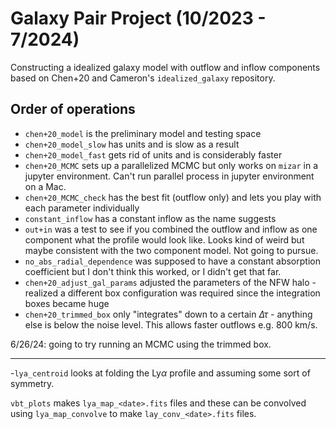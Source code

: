 # Galaxy Pair Project (10/2023 - 7/2024)

Constructing a idealized galaxy model with outflow and inflow components based on Chen+20 and Cameron's `idealized_galaxy` repository. 

## Order of operations

- `chen+20_model` is the preliminary model and testing space
- `chen+20_model_slow` has units and is slow as a result
- `chen+20_model_fast` gets rid of units and is considerably faster
- `chen+20_MCMC` sets up a parallelized MCMC but only works on `mizar` in a jupyter environment. Can't run parallel process in jupyter environment on a Mac.
- `chen+20_MCMC_check` has the best fit (outflow only) and lets you play with each parameter individually
- `constant_inflow` has a constant inflow as the name suggests
- `out+in` was a test to see if you combined the outflow and inflow as one component what the profile would look like. Looks kind of weird but maybe consistent with the two component model. Not going to pursue.
- `no_abs_radial_dependence` was supposed to have a constant absorption coefficient but I don't think this worked, or I didn't get that far.
- `chen+20_adjust_gal_params` adjusted the parameters of the NFW halo - realized a different box configuration was required since the integration boxes became huge
- `chen+20_trimmed_box` only "integrates" down to a certain $\Delta\tau$ - anything else is below the noise level. This allows faster outflows e.g. 800 km/s. 

6/26/24: going to try running an MCMC using the trimmed box.

---

-`lya_centroid` looks at folding the Ly$\alpha$ profile and assuming some sort of symmetry.


`vbt_plots` makes `lya_map_<date>.fits` files and these can be convolved using `lya_map_convolve` to make `lay_conv_<date>.fits` files.


